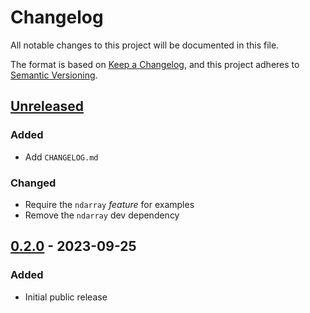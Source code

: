 # Changelog

All notable changes to this project will be documented in this file.

The format is based on [Keep a Changelog](https://keepachangelog.com/en/1.0.0/),
and this project adheres to [Semantic Versioning](https://semver.org/spec/v2.0.0.html).

## [Unreleased]

### Added
 - Add `CHANGELOG.md`

### Changed
 - Require the `ndarray` *feature* for examples
 - Remove the `ndarray` dev dependency

## [0.2.0] - 2023-09-25

### Added
 - Initial public release

[unreleased]: https://github.com/LDeakin/zarrs/compare/v0.2.0...HEAD
[0.2.0]: https://github.com/LDeakin/zarrs/releases/tag/v0.2.0
